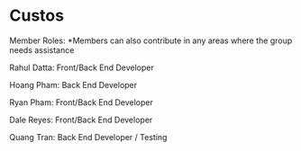 # Custos


Member Roles:   *Members can also contribute in any areas where the group needs assistance

Rahul Datta: Front/Back End Developer

Hoang Pham: Back End Developer

Ryan Pham: Front/Back End Developer

Dale Reyes: Front/Back End Developer

Quang Tran: Back End Developer / Testing
